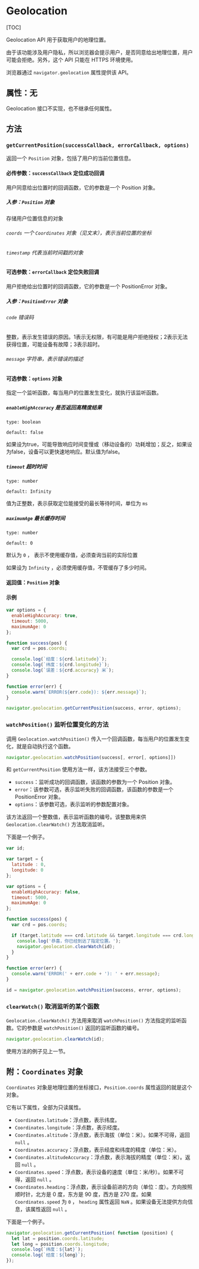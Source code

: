 # Geolocation

[TOC]

Geolocation API 用于获取用户的地理位置。

由于该功能涉及用户隐私，所以浏览器会提示用户，是否同意给出地理位置，用户可能会拒绝。另外，这个 API 只能在 HTTPS 环境使用。

浏览器通过 `navigator.geolocation` 属性提供该 API。

## 属性：无

Geolocation 接口不实现，也不继承任何属性。

## 方法

### `getCurrentPosition(successCallback, errorCallback, options)`

返回一个 `Position` 对象，包括了用户的当前位置信息。

#### 必传参数：`successCallback` 定位成功回调

用户同意给出位置时的回调函数，它的参数是一个 Position 对象。

##### 入参：`Position` 对象

存储用户位置信息的对象

###### `coords` 一个 `Coordinates` 对象（见文末），表示当前位置的坐标

###### `timestamp` 代表当前时间戳的对象

#### 可选参数：`errorCallback` 定位失败回调

用户拒绝给出位置时的回调函数，它的参数是一个 PositionError 对象。

##### 入参：`PositionError` 对象

###### `code` 错误码

整数，表示发生错误的原因。1表示无权限，有可能是用户拒绝授权；2表示无法获得位置，可能设备有故障；3表示超时。

###### `message` 字符串，表示错误的描述

#### 可选参数：`options` 对象

指定一个监听函数，每当用户的位置发生变化，就执行该监听函数。

##### `enableHighAccuracy` 是否返回高精度结果

`type: boolean`

`default: false`

如果设为true，可能导致响应时间变慢或（移动设备的）功耗增加；反之，如果设为false，设备可以更快速地响应。默认值为false。

##### `timeout` 超时时间

`type: number`

`default: Infinity`

值为正整数，表示获取定位能接受的最长等待时间，单位为 `ms`

##### `maximumAge` 最长缓存时间

`type: number`

`default: 0`

默认为 `0` ， 表示不使用缓存值，必须查询当前的实际位置

如果设为 `Infinity` ，必须使用缓存值，不管缓存了多少时间。

#### 返回值：`Position` 对象

#### 示例

```js
var options = {
  enableHighAccuracy: true,
  timeout: 5000,
  maximumAge: 0
};

function success(pos) {
  var crd = pos.coords;

  console.log(`经度：${crd.latitude}`);
  console.log(`纬度：${crd.longitude}`);
  console.log(`误差：${crd.accuracy} 米`);
}

function error(err) {
  console.warn(`ERROR(${err.code}): ${err.message}`);
}

navigator.geolocation.getCurrentPosition(success, error, options);
```

### `watchPosition()` 监听位置变化的方法

调用 `Geolocation.watchPosition()` 传入一个回调函数，每当用户的位置发生变化，就是自动执行这个函数。

```js
navigator.geolocation.watchPosition(success[, error[, options]])
```

和 `getCurrentPosition` 使用方法一样，该方法接受三个参数。

- `success`：监听成功的回调函数，该函数的参数为一个 Position 对象。
- `error`：该参数可选，表示监听失败的回调函数，该函数的参数是一个 PositionError 对象。
- `options`：该参数可选，表示监听的参数配置对象。

该方法返回一个整数值，表示监听函数的编号。该整数用来供 `Geolocation.clearWatch()` 方法取消监听。

下面是一个例子。

```js
var id;

var target = {
  latitude : 0,
  longitude: 0
};

var options = {
  enableHighAccuracy: false,
  timeout: 5000,
  maximumAge: 0
};

function success(pos) {
  var crd = pos.coords;

  if (target.latitude === crd.latitude && target.longitude === crd.longitude) {
    console.log('恭喜，你已经到达了指定位置。');
    navigator.geolocation.clearWatch(id);
  }
}

function error(err) {
  console.warn('ERROR(' + err.code + '): ' + err.message);
}

id = navigator.geolocation.watchPosition(success, error, options);
```

### `clearWatch()` 取消监听的某个函数

`Geolocation.clearWatch()` 方法用来取消 `watchPosition()` 方法指定的监听函数。它的参数是 `watchPosition()` 返回的监听函数的编号。

```js
navigator.geolocation.clearWatch(id);
```

使用方法的例子见上一节。

## 附：`Coordinates` 对象

`Coordinates` 对象是地理位置的坐标接口，`Position.coords` 属性返回的就是这个对象。

它有以下属性，全部为只读属性。

- `Coordinates.latitude`：浮点数，表示纬度。
- `Coordinates.longitude`：浮点数，表示经度。
- `Coordinates.altitude`：浮点数，表示海拔（单位：米）。如果不可得，返回 `null` 。
- `Coordinates.accuracy`：浮点数，表示经度和纬度的精度（单位：米）。
- `Coordinates.altitudeAccuracy`：浮点数，表示海拔的精度（单位：米）。返回 `null` 。
- `Coordinates.speed`：浮点数，表示设备的速度（单位：米/秒）。如果不可得，返回 `null` 。
- `Coordinates.heading`：浮点数，表示设备前进的方向（单位：度）。方向按照顺时针，北方是 0 度，东方是 90 度，西方是 270 度。如果 `Coordinates.speed` 为 `0` ， `heading` 属性返回 `NaN` 。如果设备无法提供方向信息，该属性返回 `null` 。

下面是一个例子。

```js
navigator.geolocation.getCurrentPosition( function (position) {
  let lat = position.coords.latitude;
  let long = position.coords.longitude;
  console.log(`纬度：${lat}`);
  console.log(`经度：${long}`);
});
```
